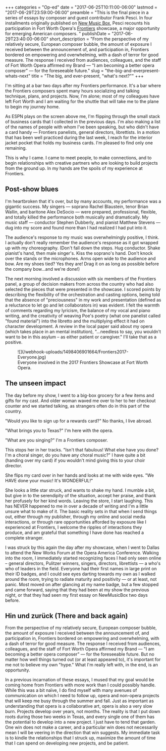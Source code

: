 +++
categories = "Op-ed"
date = "2017-06-25T10:11:00-06:00"
lastmod = "2017-06-29T23:59:00-06:00"
preamble = "This is the final piece in a series of essays by composer and guest contributor Frank Pesci. In four installments originally published on [New Music Box](http://www.newmusicbox.org/articles/author/frank-pesci/), Pesci recounts his participation in Fort Worth Opera's [Frontiers](http://www.fwopera.org/operas/frontiers/) showcase, a major opportunity for emerging American composers. "
publishDate = "2017-06-29T23:40:00-06:00"
short_description = "From the perspective of my relatively secure, European composer bubble, the amount of exposure I received between the announcement of, and participation in, Frontiers bordered on empowering and overwhelming, with a dash of terror for good measure. The response I received from audiences, colleagues, and the staff of Fort Worth Opera affirmed my Brand — \"I am becoming a better opera composer\" — for the foreseeable future."
slug = "the-big-and-everpresent-whats-next"
title = "The big, and ever-present, &quot;what&#039;s next?&quot;"
+++

I'm sitting at a bar two days after my Frontiers performance. It's a bar where the Frontiers composers spent many hours socializing and talking technique, plans, and projects. Now, I'm alone; most of my colleagues have left Fort Worth and I am waiting for the shuttle that will take me to the plane to begin my journey home.

As ESPN plays on the screen above me, I'm flipping through the small stack of business cards that I collected in the previous days. I'm also making a list of the names of people with whom I’ve been speaking, but who didn't have a card handy — Frontiers panelists, general directors, librettists. In a motion that has been well practiced during the last week, I reach for the interior jacket pocket that holds my business cards. I'm pleased to find only one remaining.

This is why I came. I came to meet people, to make connections, and to begin relationships with creative partners who are looking to build projects from the ground up. In my hands are the spoils of my experience at Frontiers.

## Post-show blues

I'm heartbroken that it's over, but by many accounts, my performance was a gigantic success. My singers — soprano Rachel Blaustein, tenor Brian Wallin, and baritone Alex DeSocio — were prepared, professional, flexible, and totally killed the performance both musically and dramatically. My music staff — conductor Stephen Dubberly, and pianist Matthew Stevens — dug into my score and found more than I had realized I had put into it.

The audience's response to my music was overwhelmingly positive, I think. I actually don't really remember the audience's response as it got wrapped up with my choreography. (Don't fall down the steps. Hug conductor. Shake pianist's hand, then male singer's. Kiss the soprano's hand. Don't knock over the stands or the microphones. Arms open wide to the audience and bow. Are my shoes tied? Yes they are! Drag it on as long as possible before the company bow…and we're done!)

The next morning involved a discussion with six members of the Frontiers panel, a group of decision makers from across the country who had also selected the pieces that were presented in the showcase. I scored points by describing the flexibility of the orchestration and casting options, being told that the absence of "preciousness" in my work and presentation (defined as a reluctance to let go and let collaborators in) was evident. I felt the warmth of comments regarding my lyricism, the balance of my vocal and piano writing, and the creativity of weaving Poe's poetry (what one panelist called "found material") into the libretto and the multiplying effect it had on character development. A review in the local paper said about my opera (which takes place in an mental institution), "…needless to say, you wouldn't want to be in this asylum – as either patient or caregiver." I'll take that as a positive.

<figure data-type="image">
![](/webhook-uploads/1498406901664/Frontiers2017-Everyone.jpg)
<figcaption>Everyone involved in the 2017 Frontiers Showcase at Fort Worth Opera.</figcaption>
</figure>

## The unseen impact

The day before my show, I went to a big-box grocery for a few items and gifts for my cast. And older woman waved me over to her to her checkout counter and we started talking, as strangers often do in this part of the country.

"Would you like to sign up for a rewards card?" No thanks, I live abroad.

"What brings you to Texas?" I'm here with the opera.

"What are you singing?" I'm a Frontiers composer.

This stops her in her tracks. "Isn't that fabulous! What else have you done? I'm a choral singer, do you have any choral music?" I have quite a bit (handing over my card) if you wouldn't mind giving this to your choir director.

She flips my card over in her hands and looks at me with wide eyes. "We HAVE done your music! It's WONDERFUL!"

She looks a little star struck, and wants to shake my hand. I mumble a bit, but give in to the serendipity of the situation, accept her praise, and thank her profusely for her kind words. Leaving the store, I start laughing. This has NEVER happened to me in over a decade of writing and I'm a little unsure what to make of it. The basic reality sets in that when I send things out, either through my publisher, through my online and social media interactions, or through rare opportunities afforded by exposure like I experienced at Frontiers, I welcome the ripples of interactions they produce, and am grateful that something I have done has reached a complete stranger.

I was struck by this again the day after my showcase, when I went to Dallas to attend the New Works Forum at the Opera America Conference. Walking into the room, I immediately started recognizing faces I had only seen online – general directors, Pulitzer winners, singers, directors, librettists — a who's who of leaders in the field. Everyone had their first names in large print on their ID badges, and I could see eyes darting towards my own as I walked around the room, trying to radiate maturity and positivity — or at least, not panic. Most moved on after glancing at my name badge, but a few stopped and came forward, saying that they had been at my show the previous night, or that they had seen my first essay on NewMusicBox two days before.

## Hin und zurück (There and back again)

From the perspective of my relatively secure, European composer bubble, the amount of exposure I received between the announcement of, and participation in, Frontiers bordered on empowering and overwhelming, with a dash of terror for good measure. The response I received from audiences, colleagues, and the staff of Fort Worth Opera affirmed my Brand — "I am becoming a better opera composer" — for the foreseeable future. But no matter how well things turned out (or at least appeared to), it's important for me not to believe my own "hype." What I'm really left with, in the end, is an opportunity.

In a previous incarnation of these essays, I mused that my goal would be coming home from Frontiers with more work than I could possibly handle. While this was a bit naïve, I do find myself with many avenues of communication on which I need to follow up, opera and non-opera projects that will keep me busy through the summer and fall. Just as important as understanding that opera is a collaborative art, opera is also a very slow burn. Projects develop over years, not months. The reality is that I put down roots during those two weeks in Texas, and every single one of them has the potential to develop into a new project. I just have to tend that garden. One win does not make a career, and a particular win does not necessarily mean I will be veering in the direction that win suggests. My immediate task is to kindle the relationships that I struck up, maximize the amount of time that I can spend on developing new projects, and be patient.
